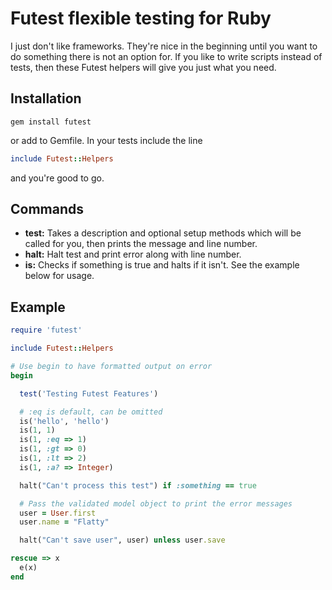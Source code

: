 # Futest flexible testing for Ruby

I just don't like frameworks. They're nice in the beginning until you want to do something there is not an option for. If you like to write scripts instead of tests, then these Futest helpers will give you just what you need.

## Installation
```
gem install futest
```
or add to Gemfile. In your tests include the line
```ruby
include Futest::Helpers
```
and you're good to go.

## Commands
- **test:** Takes a description and optional setup methods which will be called for you, then prints the message and line number.
- **halt:** Halt test and print error along with line number.
- **is:** Checks if something is true and halts if it isn't. See the example below for usage.

## Example

```ruby
require 'futest'

include Futest::Helpers

# Use begin to have formatted output on error
begin

  test('Testing Futest Features')

  # :eq is default, can be omitted
  is('hello', 'hello')
  is(1, 1)
  is(1, :eq => 1)
  is(1, :gt => 0)
  is(1, :lt => 2)
  is(1, :a? => Integer)

  halt("Can't process this test") if :something == true

  # Pass the validated model object to print the error messages
  user = User.first
  user.name = "Flatty"

  halt("Can't save user", user) unless user.save

rescue => x
  e(x)
end
```
